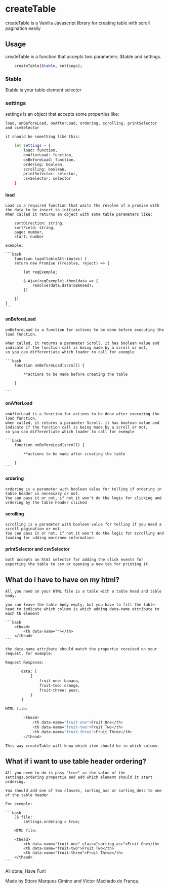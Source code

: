 # createTable

createTable is a Vanilla Javascript library for creating table with scroll pagination easily

## Usage

createTable is a function that accepts two parameters: $table and settings.

```bash
    createTable($table, settings);
```

### $table

$table is your table element selector


### settings

settings is an object that accepts some properties like:

    load, onBeforeLoad, onAfterLoad, ordering, scrolling, printSelector and csvSelector

    it should be something like this:

```bash
    let settings = {
        load: function,
        onAfterLoad: function,
        onBeforeLoad: function,
        ordering: boolean,
        scrolling: boolean,
        printSelector: selector,
        csvSelector: selector
    }
```

#### load
    Load is a required function that waits the resolve of a promise with the data to be insert to initiate.
    When called it returns an object with some table parameters like:
        
        sortDirection: string,
        sortField: string,
        page: number,
        start: number

    exemple:
    
    ```bash
        function load(tableAttributes) {
        return new Promise ((resolve, reject) => {
            
            let reqExemple;

            $.Ajax(reqExemple).then(data => {
                resolve(data.dataToBeUsed);
            })

        })
    }
    ```

#### onBeforeLoad
    onBeforeLoad is a function for actions to be done before executing the load function.

    when called, it returns a parameter Scroll. it has boolean value and indicate if the function call is being made by a scroll or not,
    so you can differentiate which loader to call for exemple

    ```bash
        function onBeforeLoad(scroll) {

            **actions to be made before creating the table

        }
    
    ```
    
#### onAfterLoad
    
    onAfterLoad is a function for actions to be done after executing the load function.
    when called, it returns a parameter Scroll. it has boolean value and indicate if the function call is being made by a scroll or not,
    so you can differentiate which loader to call for exemple

    ```bash
        function onBeforeLoad(scroll) {

            **actions to be made after creating the table

        }
    ```
#### ordering

    ordering is a parameter with boolean value for telling if ordering in table header is necessary or not.
    You can pass it or not, if not it won't do the logic for clicking and ordering by the table header clicked

#### scrolling

    scrolling is a parameter with boolean value for telling if you need a scroll pagination or not.
    You can pass it or not, if not it won't do the logic for scrolling and loading for adding more/new information

#### printSelector and csvSelector

    both accepts an html selector for adding the click events for exporting the table to csv or opening a new tab for printing it.


## What do i have to have on my html?

    All you need on your HTML file is a table with a table head and table body.

    you can leave the table body empty, but you have to fill the table-head to indicate which column is which adding data-name attribute to each th element

    ```bash
        <thead>
            <th data-name=""></th>
        </thead>
    ```

    the data-name attribute should match the propertie received on your request, for exemple:

    Request Response:
 ```bash
        data: [
            {
                fruit-one: banana,
                fruit-two: orange,
                fruit-three: pear,
            }
        ]
```

    HTML file:

```bash
        <thead>
            <th data-name="fruit-one">Fruit One</th>
            <th data-name="fruit-two">Fruit Two</th>
            <th data-name="fruit-three">Fruit Three</th>
        </thead>
```

    This way createTable will know which item should be in which column.

## What if i want to use table header ordering? 

    All you need to do is pass "true" as the value of the settings.ordering propertie and add which element should it start ordering.

    You should add one of two classes, sorting_asc or sorting_desc to one of the table header

    For exemple:

    ```bash
        JS file:
            settings.ordering = true;

        HTML file:

        <thead>
            <th data-name="fruit-one" class="sorting_asc">Fruit One</th>
            <th data-name="fruit-two">Fruit Two</th>
            <th data-name="fruit-three">Fruit Three</th>
        </thead>
    ```


All done, Have Fun!

Made by Ettore Marques Cimino and Victor Machado de França.